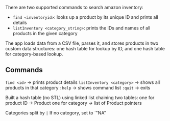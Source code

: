 
There are two supported commands to search amazon inventory:
- `find <inventoryid>`: looks up a product by its unique ID and prints all details
- `listInventory <category_string>`: prints the IDs and names of all products in the given category

The app loads data from a CSV file, parses it, and stores products in two custom data structures: one hash table for lookup by ID, and one hash table for category-based lookup.

## Commands

`find <id>` → prints product details
`listInventory <category>` → shows all products in that category
`:help` → shows command list
`:quit` → exits

Built a hash table (no STL) using linked list chaining
two tables: 
one for product ID → Product
one for category → list of Product pointers

Categories split by `|`
If no category, set to `"NA"